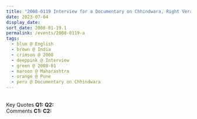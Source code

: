 ```yaml
---
title: "2008-0119 Interview for a Documentary on Chhindwara, Right Veranda, Pratiṣhṭhān, NDA Road, Warje, Pune, Maharashtra, India"
date: 2023-07-04
display_date: 
sort_date: 2008-01-19.1
permalink: /events/2008-0119-a
tags:
  - blue @ English
  - brown @ India
  - crimson @ 2008
  - deeppink @ Interview
  - green @ 2008-01
  - maroon @ Maharashtra
  - orange @ Pune
  - peru @ Documentary on Chhindwara
---
```


<br>

<wave-list>
  <list-title color="DarkSeaGreen" width="55">Key Quotes</list-title>
  <list-item color="BlanchedAlmond" width="280"><b>Q1:</b> <i></i></list-item>
  <list-item color="Lavender" width="280"><b>Q2:</b> <i></i></list-item>
</wave-list>

<br>

<wave-list>
  <list-title color="DarkSeaGreen" width="55">Comments</list-title>
  <list-item color="BlanchedAlmond" width="280"><b>C1:</b> <i></i></list-item>
  <list-item color="Lavender" width="280"><b>C2:</b> <i></i></list-item>
</wave-list>